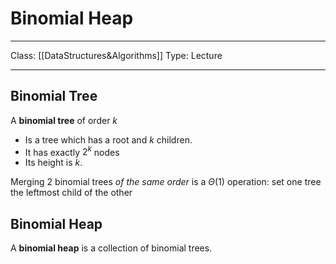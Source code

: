 # Binomial Heap
___
Class: [[DataStructures&Algorithms]]
Type: Lecture
___
## Binomial Tree
A **binomial tree** of order $k$ 
- Is a tree which has a root and $k$ children. 
- It has exactly $2^k$ nodes
- Its height is $k$.

Merging 2 binomial trees *of the same order* is a $\Theta(1)$ operation: set one tree  the leftmost child of the other
## Binomial Heap
A **binomial heap** is a collection of binomial trees.